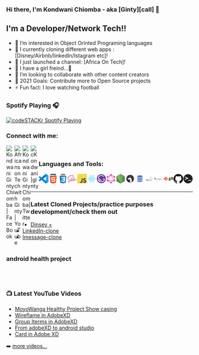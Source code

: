 ### Hi there, I'm Kondwani Chiomba - aka [Ginty][call] 👋

## I'm a Developer/Network Tech!!

- 👀 I’m interested in Object Orinted Programing languages
- 🔭 I currently cloning different web apps : [Disney/Airbnb/linkedIn/Istagram etc]!
- 🔭 I just launched a channel: [Africa On Tech]!
- 🌱 I have a girl freind...🤣
- 👯 I’m looking to collaborate with other content creators
- 🥅 2021 Goals: Contribute more to Open Source projects
- ⚡ Fun fact: I love watching football

### Spotify Playing 🎧

[<img src="https://now-playing-codestackr.vercel.app/api/spotify-playing" alt="codeSTACKr Spotify Playing" width="350" />](https://open.spotify.com/playlist/37i9dQZF1DXcBWIGoYBM5M)

### Connect with me:

[<img align="left" alt="Kondwani Ginty Chiomba | FaceBook" width="22px" src="https://cdn.jsdelivr.net/npm/simple-icons@3.13.0/icons/facebook.svg" />][facebook]
[<img align="left" alt="Africans on Tech with Ginty | YouTube" width="22px" src="https://cdn.jsdelivr.net/npm/simple-icons@v3/icons/youtube.svg" />][youtube]
[<img align="left" alt="Kondwani Ginty Chiomba| Twitter" width="22px" src="https://cdn.jsdelivr.net/npm/simple-icons@v3/icons/twitter.svg" />][twitter]
[<img align="left" alt="cKondwani |ginty" width="22px" src="https://cdn.jsdelivr.net/npm/simple-icons@3.13.0/icons/instagram.svg" />][instagram]

<br />

### Languages and Tools:

<img align="left" alt="Visual Studio Code" width="26px" src="https://raw.githubusercontent.com/github/explore/80688e429a7d4ef2fca1e82350fe8e3517d3494d/topics/visual-studio-code/visual-studio-code.png" />
<img align="left" alt="HTML5" width="26px" src="https://raw.githubusercontent.com/github/explore/80688e429a7d4ef2fca1e82350fe8e3517d3494d/topics/html/html.png" />
<img align="left" alt="CSS3" width="26px" src="https://raw.githubusercontent.com/github/explore/80688e429a7d4ef2fca1e82350fe8e3517d3494d/topics/css/css.png" />
<img align="left" alt="Sass" width="26px" src="https://raw.githubusercontent.com/github/explore/80688e429a7d4ef2fca1e82350fe8e3517d3494d/topics/sass/sass.png" />
<img align="left" alt="JavaScript" width="26px" src="https://raw.githubusercontent.com/github/explore/80688e429a7d4ef2fca1e82350fe8e3517d3494d/topics/javascript/javascript.png">
<img align="left" alt="React" width="26px" src="https://raw.githubusercontent.com/github/explore/80688e429a7d4ef2fca1e82350fe8e3517d3494d/topics/react/react.png" />
<img align="left" alt="Gatsby" width="26px" src="https://raw.githubusercontent.com/github/explore/e94815998e4e0713912fed477a1f346ec04c3da2/topics/gatsby/gatsby.png" />
<img align="left" alt="GraphQL" width="26px" src="https://raw.githubusercontent.com/github/explore/80688e429a7d4ef2fca1e82350fe8e3517d3494d/topics/graphql/graphql.png" />
<img align="left" alt="Node.js" width="26px" src="https://raw.githubusercontent.com/github/explore/80688e429a7d4ef2fca1e82350fe8e3517d3494d/topics/nodejs/nodejs.png" />
<img align="left" alt="Deno" width="26px" src="https://raw.githubusercontent.com/github/explore/361e2821e2dea67711cde99c9c40ed357061cf27/topics/deno/deno.png" />
<img align="left" alt="SQL" width="26px" src="https://raw.githubusercontent.com/github/explore/80688e429a7d4ef2fca1e82350fe8e3517d3494d/topics/sql/sql.png" />
<img align="left" alt="MySQL" width="26px" src="https://raw.githubusercontent.com/github/explore/80688e429a7d4ef2fca1e82350fe8e3517d3494d/topics/mysql/mysql.png" />
<img align="left" alt="MongoDB" width="26px" src="https://raw.githubusercontent.com/github/explore/80688e429a7d4ef2fca1e82350fe8e3517d3494d/topics/mongodb/mongodb.png" />
<img align="left" alt="Git" width="26px" src="https://raw.githubusercontent.com/github/explore/80688e429a7d4ef2fca1e82350fe8e3517d3494d/topics/git/git.png" />
<img align="left" alt="GitHub" width="26px" src="https://raw.githubusercontent.com/github/explore/78df643247d429f6cc873026c0622819ad797942/topics/github/github.png" />
<img align="left" alt="Terminal" width="26px" src="https://raw.githubusercontent.com/github/explore/80688e429a7d4ef2fca1e82350fe8e3517d3494d/topics/terminal/terminal.png" />

<br />
<br />

---

### Latest Cloned Projects/practice purposes development/check them out

- [Dinsey +](https://disney-cloneee.web.app/)
- [LinkedIn-clone](https://linkedin-4abea.firebaseapp.com)
- [Imessage-clone](https://imassaging.firebaseapp.com)
  <br />
  <br />

### android health project

<br />
<br />

### 📺 Latest YouTube Videos

<!-- YOUTUBE:START -->

- [MoyoWanga Healthy Project Show casing](https://www.youtube.com/watch?v=8HJE47gzTNU&t=33s)
- [Wireflame in AdobeXD](https://www.youtube.com/watch?v=sphjJ2wjAuU&t=56s)
- [Group Iterms in AdobeXD](https://www.youtube.com/watch?v=aFhIfibEAYo&t=190s)
- [From adobeXD to android studio](https://www.youtube.com/watch?v=IU4-KXkU5Xo&t=79s)
- [Card in Adobe XD](https://www.youtube.com/watch?v=Ynxgxdcm_H4&t=98s)
<!-- YOUTUBE:END -->

➡️ [more videos...](https://www.youtube.com/channel/UCbn5Hckl9sK3uVPtEdEnzpw/videos)

[twitter]: https://twitter.com/ChiombaGinty
[youtube]: https://www.youtube.com/channel/UCbn5Hckl9sK3uVPtEdEnzpw
[facebook]: https://web.facebook.com/k.chiomba
[instagram]: https://www.instagram.com/ckondwani
